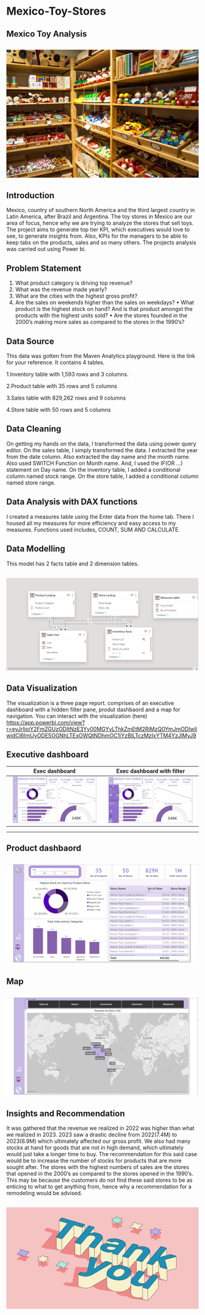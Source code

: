 # Mexico-Toy-Stores

## Mexico Toy Analysis


![](introduction.jpg)
---

## Introduction
Mexico, country of southern North America and the third largest country in Latin America, after Brazil and Argentina. The toy stores in Mexico are our area of focus, hence why we are trying to analyze the stores that sell toys. The project aims to generate top tier KPI, which executives would love to see, to generate insights from. Also, KPIs for the managers to be able to keep tabs on the products, sales and so many others. The projects analysis was carried out using Power bi.

## Problem Statement
1.	What product category is driving top revenue?
2.	What was the revenue made yearly?
3.	What are the cities with the highest gross profit?
4.	Are the sales on weekends higher than the sales on weekdays?
•	What product is the highest stock on hand? And is that product amongst the products with the highest units sold?
•	Are the stores founded in the 2000’s making more sales as compared to the stores in the 1990’s?

## Data Source
This data was gotten from the Maven Analytics playground. Here is the link for your reference.
It contains 4 tables.

1.Inventory table with 1,593 rows and 3 columns.

2.Product table with 35 rows and 5 columns

3.Sales table with 829,262 rows and 9 columns

4.Store table with 50 rows and 5 columns

## Data Cleaning
On getting my hands on the data, I transformed the data using power query editor. 
On the sales table, I simply transformed the data. I extracted the year from the date column. Also extracted the day name and the month name. Also used SWITCH Function on Month name. And, I used the IF(OR …) statement on Day name.
On the inventory table, I added a conditional column named stock range.
On the store table, I added a conditional column named store range.

## Data Analysis with DAX functions
I created a measures table using the Enter data from the home tab. There I housed all my measures for more efficiency and easy access to my measures.
Functions used includes, COUNT, SUM AND CALCULATE.

## Data Modelling
This model has 2 facts table and 2 dimension tables.

![](modelling.png)
---


## Data Visualization
The visualization is a three page report. comprises of an executive dashboard with a hidden filter pane, produt dashbaord and a map for navigation.
You can interact with the visualization (here) https://app.powerbi.com/view?r=eyJrIjoiY2FmZGUzODItNzE3Yy00MGYyLThkZmEtM2RiMzQ0YmJmODIwIiwidCI6ImUyODE5OGNhLTExOWQtNDhmOC1iYzBlLTczMzIxYTM4YzJlMyJ9


## Executive dashboard
Exec dashboard      |  Exec dashboard with filter
:------------------:|:--------------------------:
![](Exec_dash.png)  | ![](Exec_filterpane.png)
---

## Product dashbaord
![](Product_dash.png)
---

## Map
![](Map.png)
---

## Insights and Recommendation
It was gathered that the revenue we realized in 2022 was higher than what we realized in 2023. 2023 saw a drastic decline from 2022(7.4M) to 2023(6.9M) which ultimately affected our gross profit.
We also had many stocks at hand for goods that are not in high demand, which ultimately would just take a longer time to buy. The recommendation for this said case would be to increase the number of stocks for products that are more sought after.
 The stores with the highest numbers of sales are the stores that opened in the 2000’s as compared to the stores opened in the 1990’s. This may be because the customers do not find these said stores to be as enticing to what to get anything from, hence why a recommendation for a remodeling would be advised.

![](thankyou.png)
---






